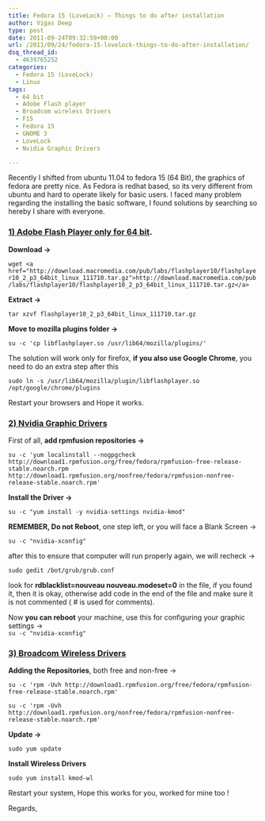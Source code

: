 ```yaml
---
title: Fedora 15 (LoveLock) – Things to do after installation
author: Vigas Deep
type: post
date: 2011-09-24T09:32:59+00:00
url: /2011/09/24/fedora-15-lovelock-things-to-do-after-installation/
dsq_thread_id:
  - 4639765252
categories:
  - Fedora 15 (LoveLock)
  - Linux
tags:
  - 64 bit
  - Adobe Flash player
  - Broadcom wireless Drivers
  - F15
  - Fedora 15
  - GNOME 3
  - LoveLock
  - Nvidia Graphic Drivers

---
```

Recently I shifted from ubuntu 11.04 to fedora 15 (64 Bit), the graphics of fedora are pretty nice. As Fedora is redhat based, so its very different from ubuntu and hard to operate likely for basic users. I faced many problem regarding the installing the basic software, I found solutions by searching so hereby I share with everyone.

### **<span style="text-decoration: underline;">1) Adobe Flash Player only for 64 bit</span>**.

**Download ->**

`wget <a href="http://download.macromedia.com/pub/labs/flashplayer10/flashplayer10_2_p3_64bit_linux_111710.tar.gz">http://download.macromedia.com/pub/labs/flashplayer10/flashplayer10_2_p3_64bit_linux_111710.tar.gz</a>`

**Extract ->**

`tar xzvf flashplayer10_2_p3_64bit_linux_111710.tar.gz`

**Move to mozilla plugins folder ->**

`su -c 'cp libflashplayer.so /usr/lib64/mozilla/plugins/'`

The solution will work only for firefox, **if you also use Google Chrome**, you need to do an extra step after this

`sudo ln -s /usr/lib64/mozilla/plugin/libflashplayer.so /opt/google/chrome/plugins`

Restart your browsers and Hope it works.

### **<span style="text-decoration: underline;">2) Nvidia Graphic Drivers</span>**

First of all, **add rpmfusion repositories ->**

`su -c 'yum localinstall --nogpgcheck http://download1.rpmfusion.org/free/fedora/rpmfusion-free-release-stable.noarch.rpm http://download1.rpmfusion.org/nonfree/fedora/rpmfusion-nonfree-release-stable.noarch.rpm'`

**Install the Driver ->**

`su -c "yum install -y nvidia-settings nvidia-kmod"`

**REMEMBER, Do not Reboot**, one step left, or you will face a Blank Screen ->

`su -c "nvidia-xconfig"`

after this to ensure that computer will run properly again, we will recheck ->

`sudo gedit /bot/grub/grub.conf`

look for **rdblacklist=nouveau nouveau.modeset=0** in the file, if you found it, then it is okay, otherwise add code in the end of the file and make sure it is not commented ( # is used for comments).

Now **you can reboot** your machine, use this for configuring your graphic settings ->  
`su -c "nvidia-xconfig"`

### **<span style="text-decoration: underline;">3) Broadcom Wireless Drivers</span>**

**Adding the Repositories**, both free and non-free ->

`su -c 'rpm -Uvh http://download1.rpmfusion.org/free/fedora/rpmfusion-free-release-stable.noarch.rpm'`

`su -c 'rpm -Uvh http://download1.rpmfusion.org/nonfree/fedora/rpmfusion-nonfree-release-stable.noarch.rpm'`

**Update ->**

`sudo yum update`

**Install Wireless Drivers**

`sudo yum install kmod-wl`

Restart your system, Hope this works for you, worked for mine too !

Regards,